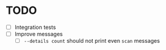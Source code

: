 # TODO

* [ ] Integration tests
* [ ] Improve messages
  * [ ] `--details count` should not print even `scan` messages
